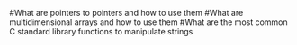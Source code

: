 #What are pointers to pointers and how to use them
#What are multidimensional arrays and how to use them
#What are the most common C standard library functions to manipulate strings
